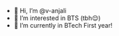 - 👋 Hi, I’m @v-anjali
- 👀 I’m interested in BTS (tbh😌)
- 🌱 I’m currently in BTech First year!



<!---
v-anjali/v-anjali is a ✨ special ✨ repository because its `README.md` (this file) appears on your GitHub profile.
You can click the Preview link to take a look at your changes.
--->
